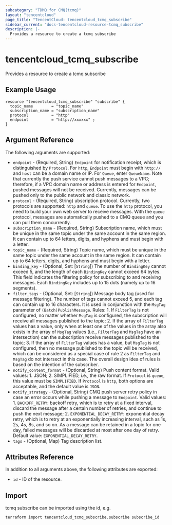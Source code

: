 ```yaml
---
subcategory: "TDMQ for CMQ(tcmq)"
layout: "tencentcloud"
page_title: "TencentCloud: tencentcloud_tcmq_subscribe"
sidebar_current: "docs-tencentcloud-resource-tcmq_subscribe"
description: |-
  Provides a resource to create a tcmq subscribe
---
```


# tencentcloud_tcmq_subscribe

Provides a resource to create a tcmq subscribe

## Example Usage

```hcl
resource "tencentcloud_tcmq_subscribe" "subscribe" {
  topic_name        = "topic_name"
  subscription_name = "subscription_name"
  protocol          = "http"
  endpoint          = "http://xxxxxx" ;
}
```

## Argument Reference

The following arguments are supported:

* `endpoint` - (Required, String) `Endpoint` for notification receipt, which is distinguished by `Protocol`. For `http`, `Endpoint` must begin with `http://` and `host` can be a domain name or IP. For `Queue`, enter `QueueName`. Note that currently the push service cannot push messages to a VPC; therefore, if a VPC domain name or address is entered for `Endpoint`, pushed messages will not be received. Currently, messages can be pushed only to the public network and classic network.
* `protocol` - (Required, String) ubscription protocol. Currently, two protocols are supported: `http` and `queue`. To use the `http` protocol, you need to build your own web server to receive messages. With the `queue` protocol, messages are automatically pushed to a CMQ queue and you can pull them concurrently.
* `subscription_name` - (Required, String) Subscription name, which must be unique in the same topic under the same account in the same region. It can contain up to 64 letters, digits, and hyphens and must begin with a letter.
* `topic_name` - (Required, String) Topic name, which must be unique in the same topic under the same account in the same region. It can contain up to 64 letters, digits, and hyphens and must begin with a letter.
* `binding_key` - (Optional, Set: [`String`]) The number of `BindingKey` cannot exceed 5, and the length of each `BindingKey` cannot exceed 64 bytes. This field indicates the filtering policy for subscribing to and receiving messages. Each `BindingKey` includes up to 15 dots (namely up to 16 segments).
* `filter_tags` - (Optional, Set: [`String`]) Message body tag (used for message filtering). The number of tags cannot exceed 5, and each tag can contain up to 16 characters. It is used in conjunction with the `MsgTag` parameter of `(Batch)PublishMessage`. Rules: 1. If `FilterTag` is not configured, no matter whether `MsgTag` is configured, the subscription will receive all messages published to the topic; 2. If the array of `FilterTag` values has a value, only when at least one of the values in the array also exists in the array of `MsgTag` values (i.e., `FilterTag` and `MsgTag` have an intersection) can the subscription receive messages published to the topic; 3. If the array of `FilterTag` values has a value, but `MsgTag` is not configured, then no message published to the topic will be received, which can be considered as a special case of rule 2 as `FilterTag` and `MsgTag` do not intersect in this case. The overall design idea of rules is based on the intention of the subscriber.
* `notify_content_format` - (Optional, String) Push content format. Valid values: 1. JSON; 2. SIMPLIFIED, i.e., the raw format. If `Protocol` is `queue`, this value must be `SIMPLIFIED`. If `Protocol` is `http`, both options are acceptable, and the default value is `JSON`.
* `notify_strategy` - (Optional, String) CMQ push server retry policy in case an error occurs while pushing a message to `Endpoint`. Valid values: 1. `BACKOFF_RETRY`: backoff retry, which is to retry at a fixed interval, discard the message after a certain number of retries, and continue to push the next message; 2. `EXPONENTIAL_DECAY_RETRY`: exponential decay retry, which is to retry at an exponentially increasing interval, such as 1s, 2s, 4s, 8s, and so on. As a message can be retained in a topic for one day, failed messages will be discarded at most after one day of retry. Default value: `EXPONENTIAL_DECAY_RETRY`.
* `tags` - (Optional, Map) Tag description list.

## Attributes Reference

In addition to all arguments above, the following attributes are exported:

* `id` - ID of the resource.




## Import

tcmq subscribe can be imported using the id, e.g.

```
terraform import tencentcloud_tcmq_subscribe.subscribe subscribe_id
```

